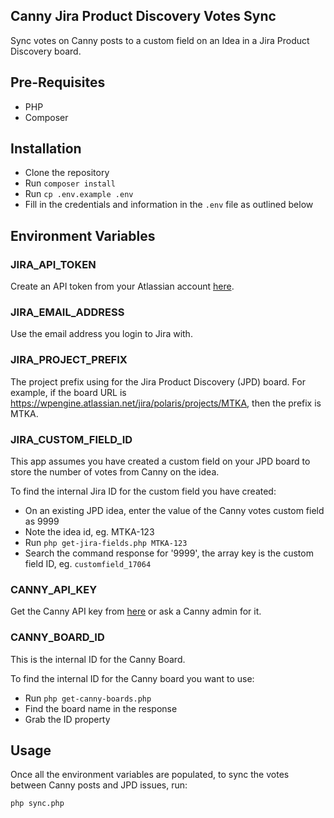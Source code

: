 ## Canny Jira Product Discovery Votes Sync

Sync votes on Canny posts to a custom field on an Idea in a Jira Product Discovery board.

## Pre-Requisites

- PHP
- Composer

## Installation

- Clone the repository
- Run `composer install` 
- Run `cp .env.example .env`
- Fill in the credentials and information in the `.env` file as outlined below

## Environment Variables

### JIRA_API_TOKEN

Create an API token from your Atlassian account [here](https://id.atlassian.com/manage-profile/security/api-tokens).

### JIRA_EMAIL_ADDRESS

Use the email address you login to Jira with.

### JIRA_PROJECT_PREFIX

The project prefix using for the Jira Product Discovery (JPD) board. For example, if the board URL is https://wpengine.atlassian.net/jira/polaris/projects/MTKA, then the prefix is MTKA.

### JIRA_CUSTOM_FIELD_ID

This app assumes you have created a custom field on your JPD board to store the number of votes from Canny on the idea.

To find the internal Jira ID for the custom field you have created:

- On an existing JPD idea, enter the value of the Canny votes custom field as 9999
- Note the idea id, eg. MTKA-123
- Run `php get-jira-fields.php MTKA-123`
- Search the command response for '9999', the array key is the custom field ID, eg. `customfield_17064`

### CANNY_API_KEY

Get the Canny API key from [here](https://feedback.wpengine.com/admin/settings/api) or ask a Canny admin for it.

### CANNY_BOARD_ID

This is the internal ID for the Canny Board. 

To find the internal ID for the Canny board you want to use:

- Run `php get-canny-boards.php`
- Find the board name in the response 
- Grab the ID property

## Usage

Once all the environment variables are populated, to sync the votes between Canny posts and JPD issues, run:

```php sync.php```

